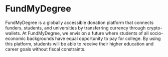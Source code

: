 # FundMyDegree
FundMyDegree is a globally accessible donation platform that connects funders, students, and universities by transferring currency through crypto-wallets. At FundMyDegree, we envision a future where students of all socio-economic backgrounds have equal opportunity to pay for college. By using this platform, students will be able to receive their higher education and career goals without fiscal constraints.
